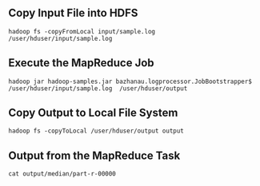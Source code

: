 ## Copy Input File into HDFS
	
	hadoop fs -copyFromLocal input/sample.log /user/hduser/input/sample.log

## Execute the MapReduce Job
	
	hadoop jar hadoop-samples.jar bazhanau.logprocessor.JobBootstrapper$ /user/hduser/input/sample.log  /user/hduser/output

  
## Copy Output to Local File System  

	hadoop fs -copyToLocal /user/hduser/output output
	
	
## Output from the MapReduce Task
   
    cat output/median/part-r-00000 
   
  
